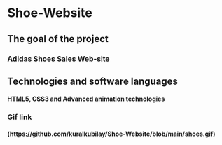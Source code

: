 # Shoe-Website

 <h2>The goal of the project</h2>
 
 <h3> Adidas Shoes Sales Web-site</h3>

<h2>Technologies and software languages</h2>

<h4>HTML5, CSS3 and Advanced animation technologies</h4>

<h3>Gif link</h3>

<h4>(https://github.com/kuralkubilay/Shoe-Website/blob/main/shoes.gif)</h4>
